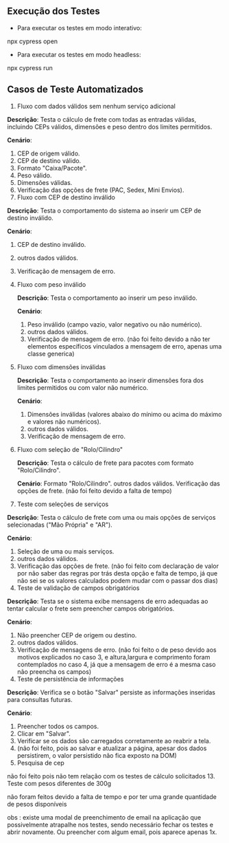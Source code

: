 ## Execução dos Testes

- Para executar os testes em modo interativo:

npx cypress open

- Para executar os testes em modo headless:

npx cypress run

## Casos de Teste Automatizados

1. Fluxo com dados válidos sem nenhum serviço adicional
   
**Descrição**: Testa o cálculo de frete com todas as entradas válidas, incluindo CEPs válidos, dimensões e peso dentro dos limites permitidos.

**Cenário**:
   1. CEP de origem válido.
   2. CEP de destino válido.
   3. Formato "Caixa/Pacote".
   4. Peso válido.
   5. Dimensões válidas.
   6. Verificação das opções de frete (PAC, Sedex, Mini Envios).
3. Fluxo com CEP de destino inválido
   
**Descrição**: Testa o comportamento do sistema ao inserir um CEP de destino inválido.

**Cenário**:
   1. CEP de destino inválido.
   2. outros dados válidos.
   3. Verificação de mensagem de erro.
5. Fluxo com peso inválido
   
   **Descrição**: Testa o comportamento ao inserir um peso inválido.
   
   **Cenário**:
   1. Peso inválido (campo vazio, valor negativo ou não numérico).
   2. outros dados válidos.
   3. Verificação de mensagem de erro.
   (não foi feito devido a não ter elementos específicos vinculados a mensagem de erro, apenas uma classe generica)
7. Fluxo com dimensões inválidas
   
   **Descrição**: Testa o comportamento ao inserir dimensões fora dos limites permitidos ou com valor não numérico.
   
   **Cenário**:
   1. Dimensões inválidas (valores abaixo do mínimo ou acima do máximo e valores não numéricos).
   2. outros dados válidos.
   3. Verificação de mensagem de erro.
9. Fluxo com seleção de "Rolo/Cilindro"
    
   **Descrição**: Testa o cálculo de frete para pacotes com formato "Rolo/Cilindro".
   
   **Cenário**:
   Formato "Rolo/Cilindro".
   outros dados válidos.
   Verificação das opções de frete.
   (não foi feito devido a falta de tempo)
11. Teste com seleções de serviços
    
   **Descrição**: Testa o cálculo de frete com uma ou mais opções de serviços selecionadas ("Mão Própria" e "AR").
    
   **Cenário**:
   1. Seleção de uma ou mais serviços.
   2. outros dados válidos.
   3. Verificação das opções de frete.
   (não foi feito com declaração de valor por não saber das regras por trás desta opção e falta de tempo, já que não sei se os valores calculados podem mudar com o passar dos dias)
11. Teste de validação de campos obrigatórios
    
   **Descrição**: Testa se o sistema exibe mensagens de erro adequadas ao tentar calcular o frete sem preencher campos obrigatórios.
    
   **Cenário**:
   1. Não preencher CEP de origem ou destino.
   2. outros dados válidos.
   3. Verificação de mensagens de erro.
   (não foi feito o de peso devido aos motivos explicados no caso 3, e altura,largura e comprimento foram contemplados no caso 4, já que a mensagem de erro é a mesma caso não preencha os campos)
11. Teste de persistência de informações
    
   **Descrição**: Verifica se o botão "Salvar" persiste as informações inseridas para consultas futuras.
    
   **Cenário**:
   1. Preencher todos os campos.
   2. Clicar em "Salvar".
   3. Verificar se os dados são carregados corretamente ao reabrir a tela.
   4. (não foi feito, pois ao salvar e atualizar a página, apesar dos dados persistirem, o valor persistido não fica exposto na DOM)
11. Pesquisa de cep
    
   não foi feito pois não tem relação com os testes de cálculo solicitados
13. Teste com pesos diferentes de 300g

   não foram feitos devido a falta de tempo e por ter uma grande quantidade de pesos disponíveis

obs : existe uma modal de preenchimento de email na aplicação que possivelmente atrapalhe nos testes, sendo necessário fechar os testes e abrir novamente. Ou preencher com algum email, pois aparece apenas 1x.
